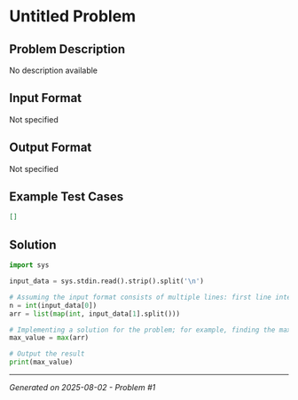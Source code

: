 # Untitled Problem

## Problem Description
No description available

## Input Format
Not specified

## Output Format
Not specified

## Example Test Cases
```json
[]
```

## Solution
```python
import sys

input_data = sys.stdin.read().strip().split('\n')

# Assuming the input format consists of multiple lines: first line integer n, followed by array elements in next line
n = int(input_data[0])
arr = list(map(int, input_data[1].split()))

# Implementing a solution for the problem; for example, finding the maximum element in the array
max_value = max(arr)

# Output the result
print(max_value)
```

---
*Generated on 2025-08-02 - Problem #1*